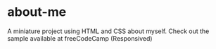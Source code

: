 # about-me
A miniature project using HTML and CSS about myself. Check out the sample available at freeCodeCamp (Responsived)
